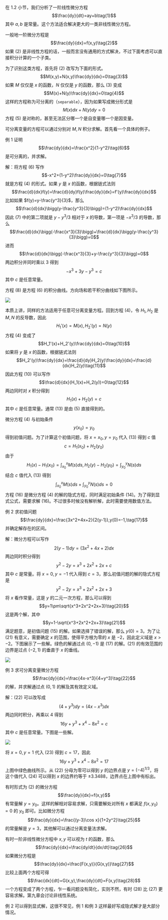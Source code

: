 在 1.2 小节，我们分析了一阶线性微分方程
$$\frac{dy}{dt}=ay+b\tag{1}$$
其中 $a,b$ 是常量。这个方法适合解决更大的一类非线性微分方程。

一般地一阶微分方程是
$$\frac{dy}{dx}=f(x,y)\tag{2}$$
如果 $(2)$ 是非线性方程的话，一般而言没有通用的方式解决，不过下面考虑可以直接积分计算的一个子类。

为了识别这类方程，首先将 $(2)$ 改写为下面的形式。
$$M(x,y)+N(x,y)\frac{dy}{dx}=0\tag{3}$$
如果 $M$ 仅仅是 $x$ 的函数，$N$ 仅仅是 $y$ 的函数，那么 $(3)$ 变成
$$M(x)+N(y)\frac{dy}{dx}=0\tag{4}$$
这样的方程称为可分离的（`separable`），因为如果写成微分形式是
$$M(x)dx+N(y)dy=0\tag{5}$$
方程 $(5)$ 是对称的，甚至无法区分哪一个是自变量哪一个是因变量。

可分离变量的方程可以通过分别对 $M,N$ 积分求解。首先看一个具体的例子。

例 1 证明
$$\frac{dy}{dx}=\frac{x^2}{1-y^2}\tag{6}$$
是可分离的，并求解。

解：将方程 $(6)$ 写作
$$-x^2+(1-y^2)\frac{dy}{dx}=0\tag{7}$$
就是方程 $(4)$ 的形式。如果 $y$ 是 $x$ 的函数，根据链式法则
$$\frac{d}{dx}f(y)=\frac{d}{dy}f(y)\frac{dy}{dx}=f'(y)\frac{dy}{dx}$$
比如如果 $f(y)=y-\frac{y^3}{3}$，那么
$$\frac{d}{dx}\bigg(y-\frac{y^3}{3}\bigg)=(1-y^2)\frac{dy}{dx}$$
因此 $(7)$ 中的第二项就是 $y-y^3/3$ 相对于 $x$ 的导数，第一项是 $-x^3/3$ 的导数，那么
$$\frac{d}{dx}\bigg(-\frac{x^3}{3}\bigg)+\frac{d}{dx}\bigg(y-\frac{y^3}{3}\bigg)=0$$
进而
$$\frac{d}{dx}\bigg(-\frac{x^3}{3}+y-\frac{y^3}{3}\bigg)=0$$
两边积分并同时乘以 3 得到
$$-x^3+3y-y^3=c\tag{8}$$
其中 $c$ 是任意常量。

方程 $(8)$ 是方程 $(6)$ 的积分曲线。方向场和若干积分曲线如下图所示。

![](020.010.png)

本质上讲，同样的方法适用于任意可分离变量方程。回到方程 $(4)$，令 $H_1,H_2$ 是 $M,N$ 的反导数，因此
$$H_1'(x)=M(x),H_2'(y)=N(y)\tag{9}$$
方程 $(4)$ 变成了
$$H_1'(x)+H_2'(y)\frac{dy}{dx}=0\tag{10}$$
如果将 $y$ 是 $x$ 的函数，根据链式法则
$$H_2'(y)\frac{dy}{dx}=\frac{d}{dy}H_2(y)\frac{dy}{dx}=\frac{d}{dx}H_2(y)\tag{11}$$
因此方程 $(10)$ 可以写作
$$\frac{d}{dx}(H_1(x)+H_2(y))=0\tag{12}$$
两边同时对 $x$ 积分得到
$$H_1(x)+H_2(y)=c\tag{13}$$
其中 $c$ 是任意常量。通常 $(13)$ 是由 $(5)$ 直接得到的。

微分方程 $(4)$ 与初始条件
$$y(x_0)=y_0\tag{14}$$
得到初值问题。为了计算这个初值问题，将 $x=x_0,y=y_0$ 代入 $(13)$ 得到 $c$ 值
$$c=H_1(x_0)+H_2(y_0)\tag{15}$$
由于
$$H_1(x)-H_1(x_0)=\int_{x_0}^xM(s)ds,H_2(y)-H_2(y_0)=\int_{y_0}^yN(s)ds$$
结合 $c$ 值代入 $(13)$ 得到
$$\int_{x_0}^xM(s)ds+\int_{y_0}^yN(s)ds=0\tag{16}$$
方程 $(16)$ 是微分方程 $(4)$ 的解的隐式方程，同时满足初始条件 $(14)$。为了得到显式公式，需要求解 $(16)$。不过很多时候没有解析解，此时需要使用数值方法。

例 2 求初值问题
$$\frac{dy}{dx}=\frac{3x^2+4x+2}{2(y-1)},y(0)=-1,\tag{17}$$
并确定解存在的区间。

解：微分方程可以写作
$$2(y-1)dy=(3x^2+4x+2)dx$$
两边同时积分得到
$$y^2-2y=x^3+2x^2+2x+c\tag{18}$$
其中 $c$ 是常量。将 $x=0,y=-1$ 代入得到 $c=3$，那么初值问题的解的隐式方程是
$$y^2-2y=x^3+2x^2+2x+3\tag{19}$$
将 $x$ 看作常量，这是 $y$ 的二元一次方程，那么可以得到
$$y=1\pm\sqrt{x^3+2x^2+2x+3}\tag{20}$$
这是两个解，其中
$$y=1-\sqrt{x^3+2x^2+2x+3}\tag{21}$$
满足题意，是初值问题 $(15)$ 的解。如果选择了错误的解，那么 $y(0)=3$。为了让 $(21)$ 有意义，需要确定 $x$ 的范围，使得平方根为零的 $x$ 是 $-2$，因此定义域是 $x>-2$。下图展示了一些解。绿色的解通过点 $(0,-1)$ 是 $(17)$ 的解。$(21)$ 的有效范围的边界是过点 $(-2,1)$ 的垂直于 $x$ 的垂线。

![](020.020.png)

例 3 求可分离变量微分方程
$$\frac{dy}{dx}=\frac{4x-x^3}{4+y^3}\tag{22}$$
的解，并求解通过点 $(0,1)$ 的解及其有效定义域。

解：$(22)$ 可以改写成
$$(4+y^3)dy=(4x-x^3)dx$$
两边同时积分，再乘以 4 得到
$$16y+y^3+x^4-8x^2=c\tag{23}$$
其中 $c$ 是任意常量。下图是一些解。

![](020.030.png)

将 $x=0,y=1$ 代入 $(23)$ 得到 $c=17$，因此
$$16y+y^3+x^4-8x^2=17\tag{24}$$
上图中绿色曲线所示。从 $(22)$ 分母为零可以得到 $y$ 的边界点是 $y=(-4)^{1/3}$，将这个值代入 $(24)$ 可以得到 $x$ 的边界约等于 $\pm 3.3488$，边界点在上图中有标出。

有时形式为 $(2)$ 的微分方程
$$\frac{dy}{dx}=f(x,y)$$
有常量解 $y=y_0$。这样的解相对容易求解，只需要解处对所有 $x$ 都满足 $f(x,y_0)=0$ 的 $y_0$ 即可。比如微分方程
$$\frac{dy}{dx}=\frac{(y-3)\cos x}{1+2y^2}\tag{25}$$
的常量解是 $y=3$，其他解可以通过分离变量法求解。

有时一阶非线性微分方程中 $x,y$ 可以视为 $t$ 的函数，那么
$$\frac{dy}{dx}=\frac{dy/dt}{dx/dt}\tag{26}$$
如果微分方程是
$$\frac{dy}{dx}=\frac{F(x,y)}{G(x,y)}\tag{27}$$
比较上面两个方程可得
$$\frac{dx}{dt}=G(x,y),\frac{dy}{dt}=F(x,y)\tag{28}$$
一个方程变成了两个方程，乍一看问题没有简化，实则不然，有时 $(28)$ 比 $(27)$ 更容易求解。第九章会讨论非线性系统。

例 2 可以得到显式解，这很不常见，例 1 和例 3 这样最好写成隐式解才是大部分情况。
